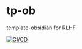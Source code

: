 # tp-ob

template-obsidian for RLHF

[![CI/CD](https://github.com/MOONLAPSED/tp-ob/actions/workflows/main.yaml/badge.svg)](https://github.com/MOONLAPSED/tp-ob/actions/workflows/main.yaml)
